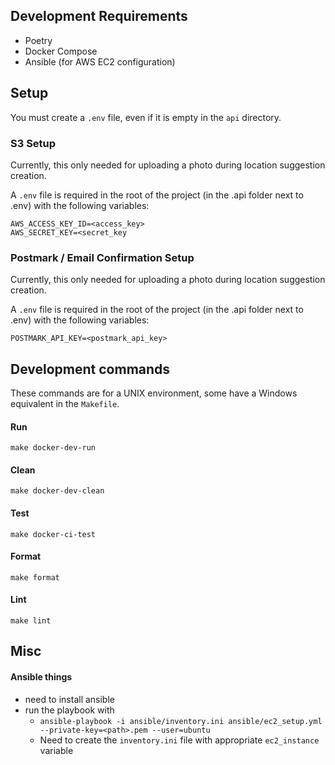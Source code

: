 ## Development Requirements

- Poetry
- Docker Compose
- Ansible (for AWS EC2 configuration)

## Setup

You must create a `.env` file, even if it is empty in the `api` directory.

### S3 Setup

Currently, this only needed for uploading a photo during location suggestion creation.

A `.env` file is required in the root of the project (in the .api folder next to .env) with the following variables:

```
AWS_ACCESS_KEY_ID=<access_key>
AWS_SECRET_KEY=<secret_key
```

### Postmark / Email Confirmation Setup

Currently, this only needed for uploading a photo during location suggestion creation.

A `.env` file is required in the root of the project (in the .api folder next to .env) with the following variables:

```
POSTMARK_API_KEY=<postmark_api_key>
```


## Development commands

These commands are for a UNIX environment, some have a Windows equivalent in the `Makefile`.

#### Run

`make docker-dev-run`

#### Clean 

`make docker-dev-clean`

#### Test

`make docker-ci-test`

#### Format 

`make format`

#### Lint 

`make lint`

## Misc 

#### Ansible things

- need to install ansible
- run the playbook with 
    - `ansible-playbook -i ansible/inventory.ini ansible/ec2_setup.yml --private-key=<path>.pem --user=ubuntu`
    - Need to create the `inventory.ini` file with appropriate `ec2_instance` variable